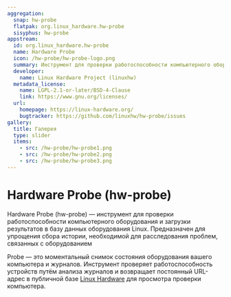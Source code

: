 ```yaml
---
aggregation:
  snap: hw-probe
  flatpak: org.linux_hardware.hw-probe
  sisyphus: hw-probe
appstream:
  id: org.linux_hardware.hw-probe
  name: Hardware Probe
  icon: /hw-probe/hw-probe-logo.png
  summary: Инструмент для проверки работоспособности компьютерного оборудования и загрузки результатов в базу данных оборудования Linux
  developer:
    name: Linux Hardware Project (linuxhw)
  metadata_license:
    name: LGPL-2.1-or-later/BSD-4-Clause
    link: https://www.gnu.org/licenses/
  url:
    homepage: https://linux-hardware.org/
    bugtracker: https://github.com/linuxhw/hw-probe/issues
gallery:
  title: Галерея
  type: slider
  items:
    - src: /hw-probe/hw-probe1.png
    - src: /hw-probe/hw-probe2.png
    - src: /hw-probe/hw-probe3.png
---
```


# Hardware Probe (hw-probe)

Hardware Probe (hw-probe) — инструмент для проверки работоспособности компьютерного оборудования и загрузки результатов в базу данных оборудования Linux. Предназначен для упрощения сбора истории, необходимой
для расследования проблем, связанных с оборудованием

Probe — это моментальный снимок состояния оборудования вашего компьютера и журналов. Инструмент проверяет работоспособность устройств путём анализа журналов и возвращает постоянный URL-адрес в публичной базе [Linux Hardware](https://linux-hardware.org/) для просмотра проверки компьютера.

<AGWGallery />

<!--@include: @apps/.parts/install/content-repo.md-->
<!--@include: @apps/.parts/install/content-flatpak.md-->
<!--@include: @apps/.parts/install/content-snap.md-->
